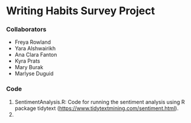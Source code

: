 # Writing Habits Survey Project

### Collaborators
- Freya Rowland
- Yara Alshwairikh
- Ana Clara Fanton
- Kyra Prats
- Mary Burak
- Marlyse Duguid

### Code

1) SentimentAnalysis.R: Code for running the sentiment analysis using R package tidytext (https://www.tidytextmining.com/sentiment.html).
2) 
